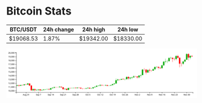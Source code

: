 # Bitcoin Stats

BTC/USDT|24h change|24h high|24h low|
|---|---|---|---|
|$19068.53|1.87%|$19342.00|$18330.00|

<img src="./chart.svg">
